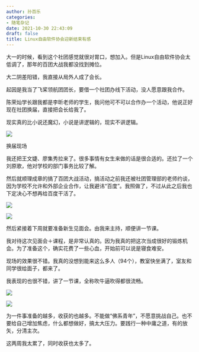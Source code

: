 ```yaml
---
author: 孙百乐
categories:
- 随笔杂记
date: 2021-10-30 22:43:09
draft: false
title: Linux自由软件协会迎新结束有感
---
```


大一的时候，看到这个社团感觉就很对胃口，想加入。但是Linux自由软件协会太低调了，那年的百团大战我都没找到摊位。

大二阴差阳错，我直接从局外人成了会长。

起因是我当了飞桨领航团团长，要借一个社团办线下活动，没人愿意跟我合作。

陈荣灿学长跟我都是李昕老师的学生，我问他可不可以合作办一个活动，他说正好现在社团换届，直接把会长给我了。

现实真的比小说还魔幻，小说是讲逻辑的，现实不讲逻辑。

![](https://myblog-1257298572.cos.ap-shanghai.myqcloud.com/mypic/wp-content/uploads/2021/10/1634568930141-1-1024x768.jpeg)

换届现场

我还把王文婕、廖集秀拉来了。很多事情有女生来做的话是很合适的。还拉了一个刘原歌，他对学校的部门事务比较了解。

然后就顺理成章的搞了百团大战活动，搞活动之前我还被社团管理部的老师约谈，因为学校不允许和外部企业合作，让我避讳“百度”。我照做了，不过从此之后我也下定决心不想再给百度干活了。

![](https://myblog-1257298572.cos.ap-shanghai.myqcloud.com/mypic/wp-content/uploads/2021/10/IMG_20211023_122634-1024x768.jpg)

![](https://myblog-1257298572.cos.ap-shanghai.myqcloud.com/mypic/wp-content/uploads/2021/10/2933d0f5f0353c10-1024x768.jpg)

然后紧接着下周就要准备新生见面会。由我来主持，顺便讲一节课。

我对待这次见面会＋课程，是非常认真的。因为我真的把这次当成很好的锻炼机会。为了准备这个，确实花费了一些心血，开始前可以说是寝食难安。

现场的效果很不错。我真的没想到能来这么多人（94个），教室快坐满了，室友和同学很给面子，都来了。

我表现的也很不错，讲了一节课，全称吹牛逼吹得都很流畅。

![](https://myblog-1257298572.cos.ap-shanghai.myqcloud.com/mypic/wp-content/uploads/2021/10/DA38396616F297717D1378B129227152.jpg)

![](https://myblog-1257298572.cos.ap-shanghai.myqcloud.com/mypic/wp-content/uploads/2021/10/EF6521E6B51F7E58F9364B58F38D0048.jpg)

为一件事准备的越多，收获的也越多。不能做“佛系青年”，不愿意挑战自己。也不要给自己增加焦虑，什么都想做好，搞太大压力。要践行一种中庸之道，有的放矢，分清主次。

这两周我太累了，同时收获也太多了。